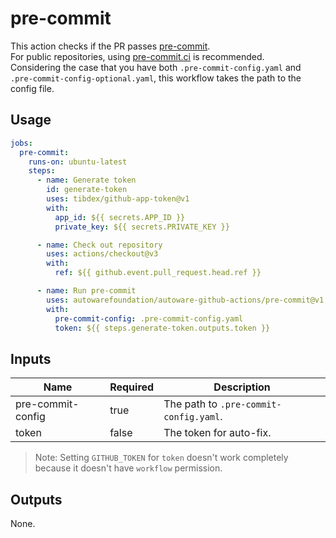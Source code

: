 # pre-commit

This action checks if the PR passes [pre-commit](https://pre-commit.com/).  
For public repositories, using [pre-commit.ci](https://pre-commit.ci/) is recommended.  
Considering the case that you have both `.pre-commit-config.yaml` and `.pre-commit-config-optional.yaml`, this workflow takes the path to the config file.

## Usage

```yaml
jobs:
  pre-commit:
    runs-on: ubuntu-latest
    steps:
      - name: Generate token
        id: generate-token
        uses: tibdex/github-app-token@v1
        with:
          app_id: ${{ secrets.APP_ID }}
          private_key: ${{ secrets.PRIVATE_KEY }}

      - name: Check out repository
        uses: actions/checkout@v3
        with:
          ref: ${{ github.event.pull_request.head.ref }}

      - name: Run pre-commit
        uses: autowarefoundation/autoware-github-actions/pre-commit@v1
        with:
          pre-commit-config: .pre-commit-config.yaml
          token: ${{ steps.generate-token.outputs.token }}
```

## Inputs

| Name              | Required | Description                            |
| ----------------- | -------- | -------------------------------------- |
| pre-commit-config | true     | The path to `.pre-commit-config.yaml`. |
| token             | false    | The token for auto-fix.                |

> Note: Setting `GITHUB_TOKEN` for `token` doesn't work completely because it doesn't have `workflow` permission.

## Outputs

None.
